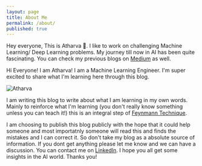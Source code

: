 ```yaml
---
layout: page
title: About Me
permalink: /about/
published: true
---
```


Hey everyone, This is Atharva 👋. I like to work on challenging Machine Learning/ Deep Learning problems. My journey till now in AI has been quite fascinating. You can check my previous blogs on [Medium](https://atharvamusale.medium.com/) as well.

Hi Everyone! I am Atharva! I am a Machine Learning Engineer. I'm super excited to share what I'm learning here through this blog.

![Atharva](https://user-images.githubusercontent.com/46114095/135372725-014f4bb2-bfad-4484-a464-efd230428678.jpeg)

I am writing this blog to write about what I am learning in my own words. Mainly to reinforce what I'm learning (you don't really know something unless you can teach it!) this is an integral step of [Feynmann Technique](https://www.tradebrains.in/wp-content/uploads/2019/02/the-feynman-technique-safal-niveshak.jpeg). 

I am choosing to publish this blog publicly with the hope that it could help someone and most importatnly someone will read this and finds the mistakes and I can correct it. So don't take my blog as a absolute source of information. If you dont get anything please let me know and we can have a discussion. You can contact me on [LinkedIn](https://www.linkedin.com/in/atharva-musale/). I hope you all get some insights in the AI world. Thanks you!
